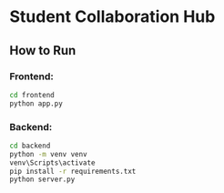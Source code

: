 # Student Collaboration Hub

## How to Run

### Frontend:
```bash
cd frontend
python app.py
```

### Backend:
```bash
cd backend
python -m venv venv
venv\Scripts\activate
pip install -r requirements.txt
python server.py
```

